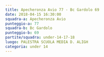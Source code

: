 ```yaml
---
title: Apecheronza Avio 77 - Bc Gardolo 69
date: 2018-04-15 16:30:00
squadra-a: Apecheronza Avio
punteggio-a: 77
squadra-b: Bc Gardolo
punteggio-b: 69
partite/squadra: under-14-17-18
luogo: PALESTRA SCUOLA MEDIA D. ALIGH
categoria: under 14
---
```


